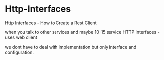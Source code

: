 # Http-Interfaces
Http Interfaces - How to Create a Rest Client 

when you talk to other services and maybe 10-15 service
HTTP Interfaces -uses web client

we dont have to deal with implementation but only interface and configuration.
